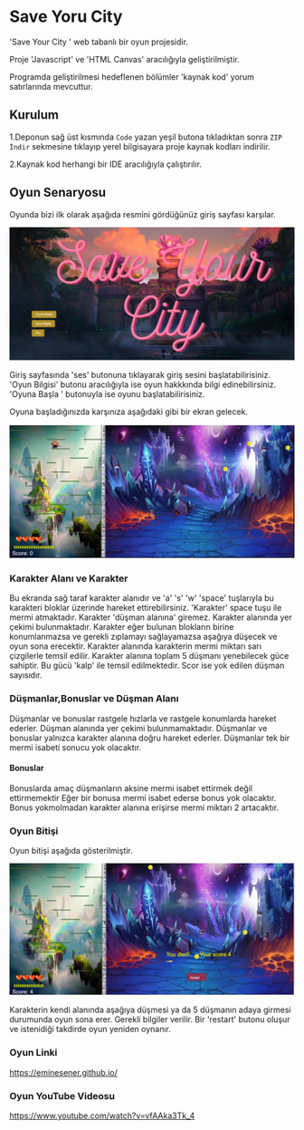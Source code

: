 # Save Yoru City  

'Save Your City ' web tabanlı bir oyun projesidir.

Proje 'Javascript' ve 'HTML Canvas' aracılığıyla geliştirilmiştir.

Programda geliştirilmesi hedeflenen bölümler 'kaynak kod' yorum satırlarında mevcuttur.




## Kurulum


1.Deponun sağ üst kısmında `Code`  yazan yeşil butona tıkladıktan sonra `ZIP İndir` sekmesine tıklayıp yerel bilgisayara proje kaynak kodları indirilir.

2.Kaynak kod  herhangi bir IDE aracılığıyla çalıştırılır. 



## Oyun Senaryosu

Oyunda bizi ilk olarak aşağıda resmini gördüğünüz giriş sayfası karşılar.

![alt text](https://github.com/EmineSener/EmineSener.github.io/blob/master/readme/readme1.png)

Giriş sayfasında 'ses' butonuna tıklayarak giriş sesini başlatabilirisiniz.
'Oyun Bilgisi' butonu aracılığıyla ise oyun hakkkında bilgi edinebilirsiniz.
'Oyuna Başla ' butonuyla ise oyunu başlatabilirisiniz.

Oyuna başladığınızda karşınıza aşağıdaki gibi bir ekran gelecek.

![alt text](https://github.com/EmineSener/EmineSener.github.io/blob/master/readme/readme2.png)


### Karakter Alanı ve Karakter
Bu ekranda sağ taraf karakter alanıdır ve 'a' 's' 'w' 'space' tuşlarıyla bu karakteri bloklar üzerinde hareket ettirebilirsiniz.
'Karakter' space tuşu ile mermi atmaktadır.
Karakter 'düşman alanına' giremez.
Karakter alanında yer çekimi bulunmaktadır.
Karakter eğer bulunan blokların birine konumlanmazsa ve gerekli zıplamayı sağlayamazsa aşağıya düşecek ve oyun sona erecektir.
Karakter alanında karakterin mermi miktarı sarı çizgilerle temsil edilir.
Karakter alanına toplam 5 düşmanı yenebilecek güce sahiptir.
Bu gücü 'kalp' ile temsil edilmektedir.
Scor ise yok edilen düşman sayısıdır.

### Düşmanlar,Bonuslar ve Düşman Alanı

Düşmanlar ve bonuslar rastgele hızlarla ve rastgele konumlarda hareket ederler.
Düşman alanında yer çekimi bulunmamaktadır.
Düşmanlar ve bonuslar yalnızca karakter alanına doğru hareket ederler.
Düşmanlar tek bir mermi isabeti sonucu yok olacaktır.



#### Bonuslar

Bonuslarda amaç düşmanların aksine mermi isabet ettirmek değil ettirmemektir
Eğer bir bonusa mermi isabet ederse bonus yok olacaktır.
Bonus yokmolmadan karakter alanına erişirse mermi miktarı 2 artacaktır.



### Oyun Bitişi



Oyun bitişi aşağıda gösterilmiştir.


![alt text](https://github.com/EmineSener/EmineSener.github.io/blob/master/readme/readme3.png)


Karakterin kendi alanında aşağıya düşmesi ya da 5 düşmanın adaya girmesi durumunda oyun sona erer.
Gerekli bilgiler verilir.
Bir 'restart' butonu oluşur ve istenidiği takdirde oyun yeniden oynanır.

### Oyun Linki

https://eminesener.github.io/

### Oyun YouTube Videosu

https://www.youtube.com/watch?v=vfAAka3Tk_4









